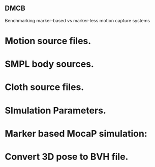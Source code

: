 ## DMCB
Benchmarking marker-based vs marker-less motion capture systems

# Motion source files.

# SMPL body sources.

# Cloth source files.

# SImulation Parameters.

# Marker based MocaP simulation:

# Convert 3D pose to BVH file. 
